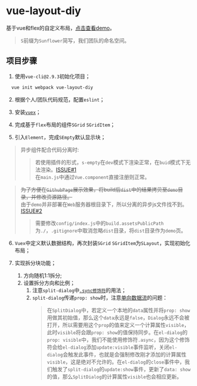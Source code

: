 # vue-layout-diy
基于vue和flex的自定义布局，[点击查看demo](https://suninfofe.github.io/vue-layout-diy/dist/index.html)。

> `S`前缀为`Sunflower`简写，我们团队的命名空间。

## 项目步骤

1. 使用`vue-cli@2.9.3`初始化项目；

  ```bash
    vue init webpack vue-layout-diy
  ```

2. 根据个人/团队代码规范，配置`eslint`；

3. 安装[`vuex`](https://vuex.vuejs.org/zh/)；

4. 完成基于`flex`布局的组件`SGrid` `SGridItem`；

5. 引入`Element`，完成`SEmpty`默认显示块；

  > 异步组件配合代码分离时:
  >> 若使用插件的形式，`s-empty`在`dev`模式下渲染正常，在`buid`模式下无法渲染。[ISSUE#1](https://github.com/SunInfoFE/vue-layout-diy/issues/1) <br>
  在`main.js`中通过`Vue.component`直接注册则正常。

  > ~~为了方便在`GithubPage`展示效果，将build后`dist`中的结果拷贝至`demo`目录，并修改资源路径。~~ <br>
  由于`demo`并非部署在`Web`服务器根目录下，所以分离的异步js文件找不到。[ISSUE#2](https://github.com/SunInfoFE/vue-layout-diy/issues/2)
  >> 需要修改`config/index.js`中的`build.assetsPublicPath`为`./`，`.gitignore`中取消忽略`dist`目录，将`dist`目录作为`demo`页。

6. `Vuex`中定义默认数据结构，再次封装`SGrid` `SGridItem`为`SLayout`，实现初始化布局；

7. 实现拆分块功能；
   1. 方向随机1:1拆分;
   2. 设置拆分方向和比例；
      1. 注意`split-dialog`中[`.sync修饰符`](https://cn.vuejs.org/v2/guide/components-custom-events.html#sync-%E4%BF%AE%E9%A5%B0%E7%AC%A6)的用法；
      2. `split-dialog`传递`prop: show`时，注意[单向数据流](https://cn.vuejs.org/v2/guide/components-props.html#%E5%8D%95%E5%90%91%E6%95%B0%E6%8D%AE%E6%B5%81)的问题：
          > 在`SplitDialog`中，若定义一个本地的`data`属性并将`prop: show`用做其初始值，那么这个`data`永远是`false`，`Dialog`永远不会被打开，所以需要用这个`prop`的值来定义一个计算属性`visible`，此时`visible`将会跟`prop: show`的值保持同步。在`el-dialog`的`prop: visible`中，我们不能使用修饰符`.async`，因为这个修饰符会给`el-dialog`添加`update:visible`事件监听，关闭`el-dialog`会触发此事件，也就是会强制修改刚才添加的计算属性`visible`，这是绝对不允许的。在`el-dialog`的`close`事件中，我们触发了`split-dialog`的`update:show`事件，更新了`data: show`的值，那么`SplitDialog`的计算属性`visible`也会相应更新。
